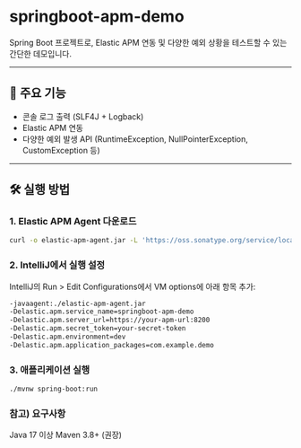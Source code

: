 # springboot-apm-demo

Spring Boot 프로젝트로, Elastic APM 연동 및 다양한 예외 상황을 테스트할 수 있는 간단한 데모입니다.

---

## 🚀 주요 기능

- 콘솔 로그 출력 (SLF4J + Logback)
- Elastic APM 연동
- 다양한 예외 발생 API (RuntimeException, NullPointerException, CustomException 등)

---

## 🛠️ 실행 방법

### 1. Elastic APM Agent 다운로드

```bash
curl -o elastic-apm-agent.jar -L 'https://oss.sonatype.org/service/local/artifact/maven/redirect?r=releases&g=co.elastic.apm&a=elastic-apm-agent&v=LATEST'
```

### 2. IntelliJ에서 실행 설정
IntelliJ의 Run > Edit Configurations에서 VM options에 아래 항목 추가:
```bash
-javaagent:./elastic-apm-agent.jar
-Delastic.apm.service_name=springboot-apm-demo
-Delastic.apm.server_url=https://your-apm-url:8200
-Delastic.apm.secret_token=your-secret-token
-Delastic.apm.environment=dev
-Delastic.apm.application_packages=com.example.demo
```
### 3. 애플리케이션 실행
```bash
./mvnw spring-boot:run
```

### 참고) 요구사항
Java 17 이상
Maven 3.8+ (권장)

